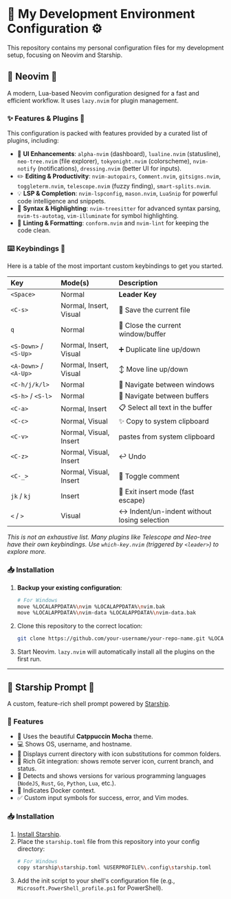 # 🚀 My Development Environment Configuration ⚙️

This repository contains my personal configuration files for my development setup, focusing on Neovim and Starship.

## 📝 Neovim 

A modern, Lua-based Neovim configuration designed for a fast and efficient workflow. It uses `lazy.nvim` for plugin management.

### ✨ Features & Plugins 󰩉

This configuration is packed with features provided by a curated list of plugins, including:

-   🎨 **UI Enhancements**: `alpha-nvim` (dashboard), `lualine.nvim` (statusline), `neo-tree.nvim` (file explorer), `tokyonight.nvim` (colorscheme), `nvim-notify` (notifications), `dressing.nvim` (better UI for inputs).
-   ✏️ **Editing & Productivity**: `nvim-autopairs`, `Comment.nvim`, `gitsigns.nvim`, `toggleterm.nvim`, `telescope.nvim` (fuzzy finding), `smart-splits.nvim`.
-   💡 **LSP & Completion**: `nvim-lspconfig`, `mason.nvim`, `LuaSnip` for powerful code intelligence and snippets.
-   🌳 **Syntax & Highlighting**: `nvim-treesitter` for advanced syntax parsing, `nvim-ts-autotag`, `vim-illuminate` for symbol highlighting.
-   🧹 **Linting & Formatting**: `conform.nvim` and `nvim-lint` for keeping the code clean.

### ⌨️ Keybindings 󰌌

Here is a table of the most important custom keybindings to get you started.

| Key | Mode(s) | Description |
| :--- | :--- | :--- |
| `<Space>` | Normal | **Leader Key** |
| `<C-s>` | Normal, Insert, Visual | 💾 Save the current file |
| `q` | Normal | 🚪 Close the current window/buffer |
| `<S-Down>` / `<S-Up>` | Normal, Insert, Visual | ➕ Duplicate line up/down |
| `<A-Down>` / `<A-Up>` | Normal, Insert, Visual | ↕️ Move line up/down |
| `<C-h/j/k/l>` | Normal | 🧭 Navigate between windows |
| `<S-h>` / `<S-l>` | Normal | 📑 Navigate between buffers |
| `<C-a>` | Normal, Insert | 📋 Select all text in the buffer |
| `<C-c>` | Normal, Visual | ✨ Copy to system clipboard |
| `<C-v>` | Normal, Visual, Insert |  pastes from system clipboard |
| `<C-z>` | Normal, Visual, Insert | ↩️ Undo |
| `<C-_>` | Normal, Visual, Insert | 🤫 Toggle comment |
| `jk` / `kj` | Insert | 🏃 Exit insert mode (fast escape) |
| `<` / `>` | Visual | ↔️ Indent/un-indent without losing selection |

*This is not an exhaustive list. Many plugins like Telescope and Neo-tree have their own keybindings. Use `which-key.nvim` (triggered by `<leader>`) to explore more.*

### 📥 Installation

1.  **Backup your existing configuration**:
    ```bash
    # For Windows
    move %LOCALAPPDATA%\nvim %LOCALAPPDATA%\nvim.bak
    move %LOCALAPPDATA%\nvim-data %LOCALAPPDATA%\nvim-data.bak
    ```
2.  Clone this repository to the correct location:
    ```bash
    git clone https://github.com/your-username/your-repo-name.git %LOCALAPPDATA%\nvim
    ```
3.  Start Neovim. `lazy.nvim` will automatically install all the plugins on the first run.

---

## 🌠 Starship Prompt 󱓞

A custom, feature-rich shell prompt powered by [Starship](https://starship.rs/).

### 🌟 Features

-   🎨 Uses the beautiful **Catppuccin Mocha** theme.
-   💻 Shows OS, username, and hostname.
-   📁 Displays current directory with icon substitutions for common folders.
-   🐙 Rich Git integration: shows remote server icon, current branch, and status.
-   🤖 Detects and shows versions for various programming languages (`NodeJS`, `Rust`, `Go`, `Python`, `Lua`, etc.).
-   🐳 Indicates Docker context.
-   ✅ Custom input symbols for success, error, and Vim modes.

### 📥 Installation

1.  [Install Starship](https://starship.rs/guide/#installation).
2.  Place the `starship.toml` file from this repository into your config directory:
    ```bash
    # For Windows
    copy starship\starship.toml %USERPROFILE%\.config\starship.toml
    ```
3.  Add the init script to your shell's configuration file (e.g., `Microsoft.PowerShell_profile.ps1` for PowerShell).
